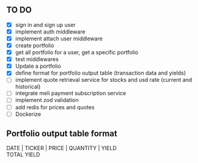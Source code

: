 ## TO DO

- [x] sign in and sign up user
- [x] implement auth middleware
- [x] implement attach user middleware
- [x] create portfolio
- [x] get all portfolio for a user, get a specific portfolio
- [x] test middlewares
- [x] Update a portfolio
- [x] define format for portfolio output table (transaction data and yields)
- [ ] implement quote retrieval service for stocks and usd rate (current and historical)
- [ ] integrate meli payment subscription service
- [ ] implement zod validation
- [ ] add redis for prices and quotes
- [ ] Dockerize

## Portfolio output table format

DATE | TICKER | PRICE | QUANTITY | YIELD  
TOTAL YIELD
